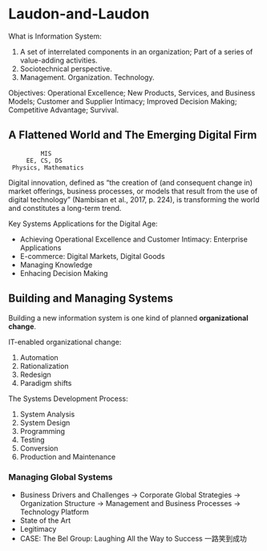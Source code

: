 # Laudon-and-Laudon

What is Information System: 
1. A set of interrelated components in an organization; Part of a series of value-adding activities.
2. Sociotechnical perspective.
3. Management. Organization. Technology.

Objectives: Operational Excellence; New Products, Services, and Business Models; Customer and Supplier Intimacy; Improved Decision Making; Competitive Advantage; Survival.

## A Flattened World and The Emerging Digital Firm

             MIS
         EE, CS, DS
     Physics, Mathematics

Digital innovation, defined as “the creation of (and consequent change in) market offerings, business processes, or
models that result from the use of digital technology” (Nambisan et al., 2017, p. 224), is transforming the world and constitutes a long-term trend.

Key Systems Applications for the Digital Age:
- Achieving Operational Excellence and Customer Intimacy: Enterprise Applications
- E-commerce: Digital Markets, Digital Goods
- Managing Knowledge
- Enhacing Decision Making 

## Building and Managing Systems
Building a new information system is one kind of planned **organizational change**.

IT-enabled organizational change: 
1. Automation
2. Rationalization
3. Redesign
4. Paradigm shifts

The Systems Development Process: 
1. System Analysis
2. System Design
3. Programming
4. Testing
5. Conversion
6. Production and Maintenance

### Managing Global Systems
- Business Drivers and Challenges -> Corporate Global Strategies -> Organization Structure -> Management and Business Processes -> Technology Platform
- State of the Art
- Legitimacy
- CASE: The Bel Group: Laughing All the Way to Success 一路笑到成功

